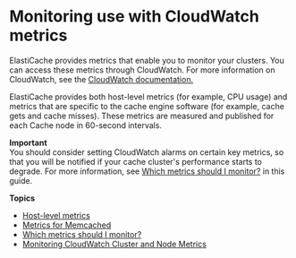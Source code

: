 # Monitoring use with CloudWatch metrics<a name="CacheMetrics"></a>

ElastiCache provides metrics that enable you to monitor your clusters\. You can access these metrics through CloudWatch\. For more information on CloudWatch, see the [CloudWatch documentation\.](https://aws.amazon.com/documentation/cloudwatch/)

ElastiCache provides both host\-level metrics \(for example, CPU usage\) and metrics that are specific to the cache engine software \(for example, cache gets and cache misses\)\. These metrics are measured and published for each Cache node in 60\-second intervals\.

**Important**  
You should consider setting CloudWatch alarms on certain key metrics, so that you will be notified if your cache cluster's performance starts to degrade\. For more information, see [Which metrics should I monitor?](CacheMetrics.WhichShouldIMonitor.md) in this guide\.

**Topics**
+ [Host\-level metrics](CacheMetrics.HostLevel.md)
+ [Metrics for Memcached](CacheMetrics.Memcached.md)
+ [Which metrics should I monitor?](CacheMetrics.WhichShouldIMonitor.md)
+ [Monitoring CloudWatch Cluster and Node Metrics](CloudWatchMetrics.md)